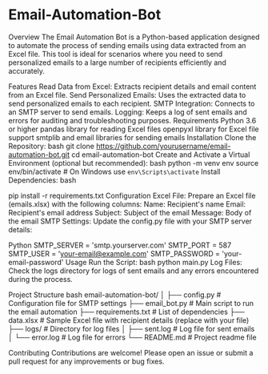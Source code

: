 # Email-Automation-Bot

Overview
The Email Automation Bot is a Python-based application designed to automate the process of sending emails using data extracted from an Excel file. This tool is ideal for scenarios where you need to send personalized emails to a large number of recipients efficiently and accurately.

Features
Read Data from Excel: Extracts recipient details and email content from an Excel file.
Send Personalized Emails: Uses the extracted data to send personalized emails to each recipient.
SMTP Integration: Connects to an SMTP server to send emails.
Logging: Keeps a log of sent emails and errors for auditing and troubleshooting purposes.
Requirements
Python 3.6 or higher
pandas library for reading Excel files
openpyxl library for Excel file support
smtplib and email libraries for sending emails
Installation
Clone the Repository:
bash
git clone https://github.com/yourusername/email-automation-bot.git
cd email-automation-bot
Create and Activate a Virtual Environment (optional but recommended):
bash
python -m venv env
source env/bin/activate  # On Windows use `env\Scripts\activate`
Install Dependencies:
bash

pip install -r requirements.txt
Configuration
Excel File: Prepare an Excel file (emails.xlsx) with the following columns:
Name: Recipient's name
Email: Recipient's email address
Subject: Subject of the email
Message: Body of the email
SMTP Settings: Update the config.py file with your SMTP server details:

Python
SMTP_SERVER = 'smtp.yourserver.com'
SMTP_PORT = 587
SMTP_USER = 'your-email@example.com'
SMTP_PASSWORD = 'your-email-password'
Usage
Run the Script:
bash
python main.py
Log Files: Check the logs directory for logs of sent emails and any errors encountered during the process.

Project Structure
bash
email-automation-bot/
│
├── config.py          # Configuration file for SMTP settings
├── email_bot.py       # Main script to run the email automation
├── requirements.txt   # List of dependencies
├── data.xlsx          # Sample Excel file with recipient details (replace with your file)
├── logs/              # Directory for log files
│   ├── sent.log       # Log file for sent emails
│   └── error.log      # Log file for errors
└── README.md          # Project readme file


Contributing
Contributions are welcome! Please open an issue or submit a pull request for any improvements or bug fixes.
